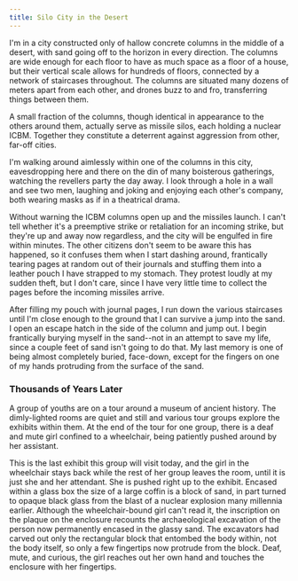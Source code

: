 ```yaml
---
title: Silo City in the Desert
---
```


I'm in a city constructed only of hallow concrete columns in the middle of a desert, with sand going off to the horizon in every direction.  The columns are wide enough for each floor to have as much space as a floor of a house, but their vertical scale allows for hundreds of floors, connected by a network of staircases throughout.  The columns are situated many dozens of meters apart from each other, and drones buzz to and fro, transferring things between them.

A small fraction of the columns, though identical in appearance to the others around them, actually serve as missile silos, each holding a nuclear ICBM.  Together they constitute a deterrent against aggression from other, far-off cities.

I'm walking around aimlessly within one of the columns in this city, eavesdropping here and there on the din of many boisterous gatherings, watching the revellers party the day away.  I look through a hole in a wall and see two men, laughing and joking and enjoying each other's company, both wearing masks as if in a theatrical drama.

Without warning the ICBM columns open up and the missiles launch.  I can't tell whether it's a preemptive strike or retaliation for an incoming strike, but they're up and away now regardless, and the city will be engulfed in fire within minutes.  The other citizens don't seem to be aware this has happened, so it confuses them when I start dashing around, frantically tearing pages at random out of their journals and stuffing them into a leather pouch I have strapped to my stomach.  They protest loudly at my sudden theft, but I don't care, since I have very little time to collect the pages before the incoming missiles arrive.

After filling my pouch with journal pages, I run down the various staircases until I'm close enough to the ground that I can survive a jump into the sand.  I open an escape hatch in the side of the column and jump out.  I begin frantically burying myself in the sand--not in an attempt to save my life, since a couple feet of sand isn't going to do that.  My last memory is one of being almost completely buried, face-down, except for the fingers on one of my hands protruding from the surface of the sand.

### Thousands of Years Later

A group of youths are on a tour around a museum of ancient history.  The dimly-lighted rooms are quiet and still and various tour groups explore the exhibits within them.  At the end of the tour for one group, there is a deaf and mute girl confined to a wheelchair, being patiently pushed around by her assistant.

This is the last exhibit this group will visit today, and the girl in the wheelchair stays back while the rest of her group leaves the room, until it is just she and her attendant.  She is pushed right up to the exhibit.  Encased within a glass box the size of a large coffin is a block of sand, in part turned to opaque black glass from the blast of a nuclear explosion many millennia earlier.  Although the wheelchair-bound girl can't read it, the inscription on the plaque on the enclosure recounts the archaeological excavation of the person now permanently encased in the glassy sand.  The excavators had carved out only the rectangular block that entombed the body within, not the body itself, so only a few fingertips now protrude from the block.  Deaf, mute, and curious, the girl reaches out her own hand and touches the enclosure with her fingertips.

